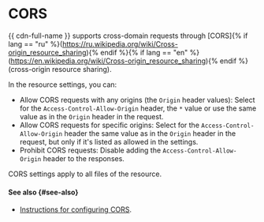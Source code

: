 # CORS

{{ cdn-full-name }} supports cross-domain requests through [CORS]{% if lang == "ru" %}(https://ru.wikipedia.org/wiki/Cross-origin_resource_sharing){% endif %}{% if lang == "en" %}(https://en.wikipedia.org/wiki/Cross-origin_resource_sharing){% endif %} (cross-origin resource sharing).

In the resource settings, you can:

* Allow CORS requests with any origins (the `Origin` header values): Select for the `Access-Control-Allow-Origin` header, the `*` value or use the same value as in the `Origin` header in the request.
* Allow CORS requests for specific origins: Select for the `Access-Control-Allow-Origin` header the same value as in the `Origin` header in the request, but only if it's listed as allowed in the settings.
* Prohibit CORS requests: Disable adding the `Access-Control-Allow-Origin` header to the responses.

CORS settings apply to all files of the resource.

#### See also {#see-also}

* [Instructions for configuring CORS](../operations/resources/configure-cors.md).